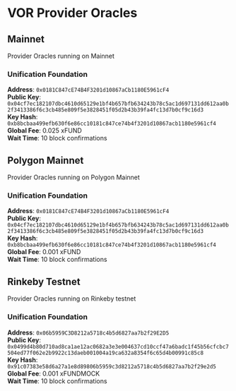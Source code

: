 # VOR Provider Oracles

## Mainnet

Provider Oracles running on Mainnet

### Unification Foundation

**Address**: `0x0181C847cE74B4F3201d10867aCb1180E5961cF4`  
**Public Key**: `0x04cf7ec182107dbc4610d65129e1bf4b657bfb634243b78c5ac1d697131dd612aa0b2f3413386f6c3cb485e809f5e3828451f05d2b43b39fa4fc13d7b0cf9c16d3`  
**Key Hash**: `0xb8bcbaa499efb630f6e86cc10181c847ce74b4f3201d10867acb1180e5961cf4`  
**Global Fee**: 0.025 xFUND  
**Wait Time**: 10 block confirmations

## Polygon Mainnet

Provider Oracles running on Polygon Mainnet

### Unification Foundation

**Address**: `0x0181C847cE74B4F3201d10867aCb1180E5961cF4`  
**Public Key**: `0x04cf7ec182107dbc4610d65129e1bf4b657bfb634243b78c5ac1d697131dd612aa0b2f3413386f6c3cb485e809f5e3828451f05d2b43b39fa4fc13d7b0cf9c16d3`  
**Key Hash**: `0xb8bcbaa499efb630f6e86cc10181c847ce74b4f3201d10867acb1180e5961cf4`  
**Global Fee**: 0.001 xFUND  
**Wait Time**: 10 block confirmations

## Rinkeby Testnet

Provider Oracles running on Rinkeby testnet

### Unification Foundation

**Address**: `0x06b5959C3D8212a5718c4b5d6827aa7b2f29E2D5`  
**Public Key**: `0x0499d4b80d710ad8ca1ae12ac0682a3e3e004637cd10ccf47a6badc1f45b56cfcbc7504ed77f062e2b9922c13daeb001004a19ca632a8354f6c65d4b00991c85c8`  
**Key Hash**: `0x91c07383e58d6a27a1e8d89806b5959c3d8212a5718c4b5d6827aa7b2f29e2d5`  
**Global Fee**: 0.001 xFUNDMOCK  
**Wait Time**: 10 block confirmations
